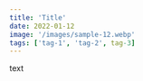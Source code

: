 ```yaml
---
title: 'Title'
date: 2022-01-12
image: '/images/sample-12.webp'
tags: ['tag-1', 'tag-2', tag-3]
---
```


text
